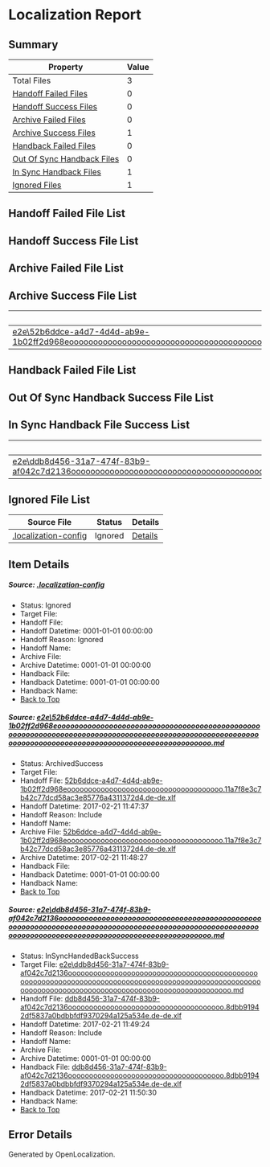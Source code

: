 # <a name='report-top'></a> Localization Report

## Summary
 Property | Value 
 -------- | ----- 
 Total Files | 3
[ Handoff Failed Files ](#handoff-failed-list)| 0
[ Handoff Success Files ](#handoff-success-list)| 0
[ Archive Failed Files ](#archive-failed-list)| 0
[ Archive Success Files ](#archive-success-list)| 1
[ Handback Failed Files ](#handback-failed-list)| 0
[ Out Of Sync Handback Files ](#outofsync-handback-success-list)| 0
[ In Sync Handback Files ](#insync-handback-success-list)| 1
[ Ignored Files ](#ignored-list)| 1

## <a name='handoff-failed-list'></a> Handoff Failed File List

## <a name='handoff-success-list'></a> Handoff Success File List

## <a name='archive-failed-list'></a> Archive Failed File List

## <a name='archive-success-list'></a> Archive Success File List
 Source File | Status | Details 
 ----------- | ------ | ------- 
 [e2e\52b6ddce-a4d7-4d4d-ab9e-1b02ff2d968eoooooooooooooooooooooooooooooooooooooooooooooooooooooooooooooooooooooooooooooooooooooooooooooooooooooooooooooooooooooooooooooooooooooooooooooooooooooooo.md](https://github.com/OpenLocalizationTestOrg/ol-test4/blob/0fbd7e09490867b27a9f7295f56b2876cf70692b/e2e/52b6ddce-a4d7-4d4d-ab9e-1b02ff2d968eoooooooooooooooooooooooooooooooooooooooooooooooooooooooooooooooooooooooooooooooooooooooooooooooooooooooooooooooooooooooooooooooooooooooooooooooooooooooo.md) | ArchivedSuccess | [Details](#2b6412a60cdaa783b9c6607d7623abd06d7905431)

## <a name='handback-failed-list'></a> Handback Failed File List

## <a name='outofsync-handback-success-list'></a> Out Of Sync Handback Success File List

## <a name='insync-handback-success-list'></a> In Sync Handback File Success List
 Source File | Status | Details 
 ----------- | ------ | ------- 
 [e2e\ddb8d456-31a7-474f-83b9-af042c7d2136oooooooooooooooooooooooooooooooooooooooooooooooooooooooooooooooooooooooooooooooooooooooooooooooooooooooooooooooooooooooooooooooooooooooooooooooooooooooo.md](https://github.com/OpenLocalizationTestOrg/ol-test4/blob/dd94de8ed7b75c37f343345169d1a36a01dd7001/e2e/ddb8d456-31a7-474f-83b9-af042c7d2136oooooooooooooooooooooooooooooooooooooooooooooooooooooooooooooooooooooooooooooooooooooooooooooooooooooooooooooooooooooooooooooooooooooooooooooooooooooooo.md) | InSyncHandedBackSuccess | [Details](#986689bb376ae5ccd2493fb4e412d76a1c4343aa2)

## <a name='ignored-list'></a> Ignored File List
 Source File | Status | Details 
 ----------- | ------ | ------- 
 [.localization-config](https://github.com/OpenLocalizationTestOrg/ol-test4/blob/dd94de8ed7b75c37f343345169d1a36a01dd7001/.localization-config) | Ignored | [Details](#cb0632cf59c1387fc1742bfb9fa3c47f87e2e5c90)

## Item Details
##### <a name='cb0632cf59c1387fc1742bfb9fa3c47f87e2e5c90'></a> Source: [.localization-config](https://github.com/OpenLocalizationTestOrg/ol-test4/blob/dd94de8ed7b75c37f343345169d1a36a01dd7001/.localization-config)
* Status: Ignored
* Target File: 
* Handoff File: 
* Handoff Datetime: 0001-01-01 00:00:00
* Handoff Reason: Ignored
* Handoff Name: 
* Archive File: 
* Archive Datetime: 0001-01-01 00:00:00
* Handback File: 
* Handback Datetime: 0001-01-01 00:00:00
* Handback Name: 
* [Back to Top](#report-top)

##### <a name='2b6412a60cdaa783b9c6607d7623abd06d7905431'></a> Source: [e2e\52b6ddce-a4d7-4d4d-ab9e-1b02ff2d968eoooooooooooooooooooooooooooooooooooooooooooooooooooooooooooooooooooooooooooooooooooooooooooooooooooooooooooooooooooooooooooooooooooooooooooooooooooooooo.md](https://github.com/OpenLocalizationTestOrg/ol-test4/blob/0fbd7e09490867b27a9f7295f56b2876cf70692b/e2e/52b6ddce-a4d7-4d4d-ab9e-1b02ff2d968eoooooooooooooooooooooooooooooooooooooooooooooooooooooooooooooooooooooooooooooooooooooooooooooooooooooooooooooooooooooooooooooooooooooooooooooooooooooooo.md)
* Status: ArchivedSuccess
* Target File: 
* Handoff File: [52b6ddce-a4d7-4d4d-ab9e-1b02ff2d968eooooooooooooooooooooooooooooooooooooo.11a7f8e3c7b42c77dcd58ac3e85776a4311372d4.de-de.xlf](https://github.com/OpenLocalizationTestOrg/ol-test4-handoff/blob/bb4f8823e1287a86f8d13a2525755673f24d3190/ol-handoff/OpenLocalizationTestOrg/ol-test4-dede/xinjiang/ht/52b6ddce-a4d7-4d4d-ab9e-1b02ff2d968eooooooooooooooooooooooooooooooooooooo.11a7f8e3c7b42c77dcd58ac3e85776a4311372d4.de-de.xlf)
* Handoff Datetime: 2017-02-21 11:47:37
* Handoff Reason: Include
* Handoff Name: 
* Archive File: [52b6ddce-a4d7-4d4d-ab9e-1b02ff2d968eooooooooooooooooooooooooooooooooooooo.11a7f8e3c7b42c77dcd58ac3e85776a4311372d4.de-de.xlf](https://github.com/OpenLocalizationTestOrg/ol-test4-handoff/blob/fa24cabed4340b77e877f4dd236cd10101320685/ol-archive/OpenLocalizationTestOrg/ol-test4-dede/xinjiang/ht/52b6ddce-a4d7-4d4d-ab9e-1b02ff2d968eooooooooooooooooooooooooooooooooooooo.11a7f8e3c7b42c77dcd58ac3e85776a4311372d4.de-de.xlf)
* Archive Datetime: 2017-02-21 11:48:27
* Handback File: 
* Handback Datetime: 0001-01-01 00:00:00
* Handback Name: 
* [Back to Top](#report-top)

##### <a name='986689bb376ae5ccd2493fb4e412d76a1c4343aa2'></a> Source: [e2e\ddb8d456-31a7-474f-83b9-af042c7d2136oooooooooooooooooooooooooooooooooooooooooooooooooooooooooooooooooooooooooooooooooooooooooooooooooooooooooooooooooooooooooooooooooooooooooooooooooooooooo.md](https://github.com/OpenLocalizationTestOrg/ol-test4/blob/dd94de8ed7b75c37f343345169d1a36a01dd7001/e2e/ddb8d456-31a7-474f-83b9-af042c7d2136oooooooooooooooooooooooooooooooooooooooooooooooooooooooooooooooooooooooooooooooooooooooooooooooooooooooooooooooooooooooooooooooooooooooooooooooooooooooo.md)
* Status: InSyncHandedBackSuccess
* Target File: [e2e\ddb8d456-31a7-474f-83b9-af042c7d2136oooooooooooooooooooooooooooooooooooooooooooooooooooooooooooooooooooooooooooooooooooooooooooooooooooooooooooooooooooooooooooooooooooooooooooooooooooooooo.md](https://github.com/OpenLocalizationTestOrg/ol-test4-dede/blob/e1532fc3a4070315d520917a468e2dee40cb554c/e2e/ddb8d456-31a7-474f-83b9-af042c7d2136oooooooooooooooooooooooooooooooooooooooooooooooooooooooooooooooooooooooooooooooooooooooooooooooooooooooooooooooooooooooooooooooooooooooooooooooooooooooo.md)
* Handoff File: [ddb8d456-31a7-474f-83b9-af042c7d2136ooooooooooooooooooooooooooooooooooooo.8dbb91942df5837a0bdbbfdf9370294a125a534e.de-de.xlf](https://github.com/OpenLocalizationTestOrg/ol-test4-handoff/blob/0c35af25828ea8cc730bdf273513a3aa270eff37/ol-handoff/OpenLocalizationTestOrg/ol-test4-dede/xinjiang/ht/ddb8d456-31a7-474f-83b9-af042c7d2136ooooooooooooooooooooooooooooooooooooo.8dbb91942df5837a0bdbbfdf9370294a125a534e.de-de.xlf)
* Handoff Datetime: 2017-02-21 11:49:24
* Handoff Reason: Include
* Handoff Name: 
* Archive File: 
* Archive Datetime: 0001-01-01 00:00:00
* Handback File: [ddb8d456-31a7-474f-83b9-af042c7d2136ooooooooooooooooooooooooooooooooooooo.8dbb91942df5837a0bdbbfdf9370294a125a534e.de-de.xlf](https://github.com/OpenLocalizationTestOrg/ol-test4-handback/blob/a9b78044879e72da0f0c1f69e63c7cc8fcf1cb2e/ol-handback/OpenLocalizationTestOrg/ol-test4-dede/xinjiang/ht/ddb8d456-31a7-474f-83b9-af042c7d2136ooooooooooooooooooooooooooooooooooooo.8dbb91942df5837a0bdbbfdf9370294a125a534e.de-de.xlf)
* Handback Datetime: 2017-02-21 11:50:30
* Handback Name: 
* [Back to Top](#report-top)


## Error Details

Generated by OpenLocalization.

